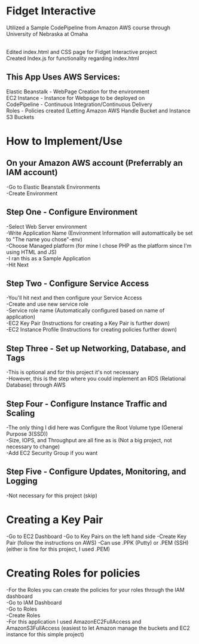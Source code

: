 # Fidget Interactive
Utilized a Sample CodePipeline from Amazon AWS course through University of Nebraska at Omaha <br /><br />

Edited index.html and CSS page for Fidget Interactive project <br />
Created Index.js for functionality regarding index.html

## This App Uses AWS Services:
Elastic Beanstalk - WebPage Creation for the environment <br />
EC2 Instance - Instance for Webpage to be deployed on <br />
CodePipeline - Continuous Integration/Continuous Delivery <br />
Roles - Policies created (Letting Amazon AWS Handle Bucket and Instance <br />
S3 Buckets

# How to Implement/Use
## On your Amazon AWS account (Preferrably an IAM account)
-Go to Elastic Beanstalk Environments <br />
-Create Environment 

## Step One - Configure Environment
-Select Web Server environment <br />
-Write Application Name (Environment Information will automattically be set to "The name you chose"-env) <br />
-Choose Managed platform (for mine I chose PHP as the platform since I'm using HTML and JS) <br />
-I ran this as a Sample Application <br />
-Hit Next

## Step Two - Configure Service Access
-You'll hit next and then configure your Service Access <br /> 
-Create and use new service role <br />
-Service role name (Automatically configured based on name of application) <br />
-EC2 Key Pair (Instructions for creating a Key Pair is further down) <br />
-EC2 Instance Profile (Instructions for creating policies further down)

## Step Three - Set up Networking, Database, and Tags
-This is optional and for this project it's not necessary <br />
-However, this is the step where you could implement an RDS (Relational Database) through AWS

## Step Four - Configure Instance Traffic and Scaling
-The only thing I did here was Configure the Root Volume type (General Purpose 3(SSD)) <br />
-Size, IOPS, and Throughput are all fine as is (Not a big project, not necessary to change) <br />
-Add EC2 Security Group if you want

## Step Five - Configure Updates, Monitoring, and Logging
-Not necessary for this project (skip) <br />

# Creating a Key Pair
-Go to EC2 Dashboard
-Go to Key Pairs on the left hand side
-Create Key Pair (follow the instructions on AWS)
-Can use .PPK (Putty) or .PEM (SSH) (either is fine for this project, I used .PEM)

# Creating Roles for policies
-For the Roles you can create the policies for your roles through the IAM dashboard <br />
-Go to IAM Dashboard <br />
-Go to Roles <br />
-Create Roles <br />
-For this application I used AmazonEC2FullAccess and AmazonS3FullAccess (easiest to let Amazon manage the buckets and EC2 instance for this simple project)
